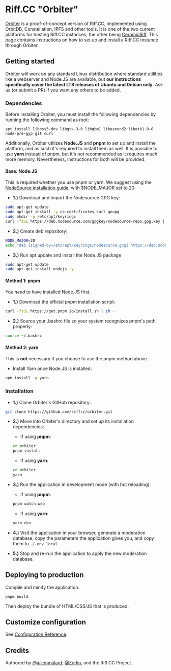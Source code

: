 # Riff.CC "Orbiter"
[Orbiter](https://github.com/riffcc/orbiter) is a proof-of-concept version of Riff.CC, implemented using OrbitDB, Constellation, IPFS and other tools. It is one of the two current platforms for hosting Riff.CC instances, the other being [CeramicRiff](https://github.com/riffcc/ceramic-riff-web). This page contains instructions on how to set up and install a Riff.CC instance through Orbiter.

## Getting started
Orbiter will work on any standard Linux distribution where standard utilities like a webserver and Node.JS are available, but **our instructions specifically cover the latest LTS releases of Ubuntu and Debian only**. Ask us (or submit a PR) if you want any others to be added.

### Dependencies
Before installing Orbiter, you must install the following dependencies by running the following command as root:
```
apt install libnss3-dev libgtk-3-0 libgbm1 libasound2 libatk1.0-0 node-pre-gyp git curl
```

Additionally, Orbiter utilizes **Node.JS** and **pnpm** to set up and install the platform, and as such it's required to install them as well. It is possible to use **yarn** instead of pnpm, but it's not recommended as it requires much more memory. Nevertheless, instructions for both will be provided.

#### **Base: Node.JS**
This is required whether you use pnpm or yarn. We suggest using the [NodeSource installation guide](https://github.com/nodesource/distributions#installation-instructions), with $NODE_MAJOR set to 20:

* **1.)** Download and import the Nodesource GPG key:
```sh
sudo apt-get update
sudo apt-get install -y ca-certificates curl gnupg
sudo mkdir -p /etc/apt/keyrings
curl -fsSL https://deb.nodesource.com/gpgkey/nodesource-repo.gpg.key | sudo gpg --dearmor -o /etc/apt/keyrings/nodesource.gpg
```

* **2.)** Create deb repository:

```sh
NODE_MAJOR=20
echo "deb [signed-by=/etc/apt/keyrings/nodesource.gpg] https://deb.nodesource.com/node_$NODE_MAJOR.x nodistro main" | sudo tee /etc/apt/sources.list.d/nodesource.list
```

* **3.)** Run apt update and install the Node.JS package

```sh
sudo apt-get update
sudo apt-get install nodejs -y
```

#### **Method 1: pnpm**
You *need* to have installed Node.JS first.

* **1.)** Download the official pnpm installation script:

```sh
curl -fsSL https://get.pnpm.io/install.sh | sh -
```

* **2.)** Source your .bashrc file so your system recognizes pnpm's path properly:

```sh
source ~/.bashrc
```

#### **Method 2: yarn**
This is **not** necessary if you choose to use the pnpm method above.

* Install Yarn once Node.JS is installed:
```sh
npm install -g yarn
```

### Installation

* **1.)** Clone Orbiter's GitHub repository:
```sh
git clone https://github.com/riffcc/orbiter.git
```

* **2.)** Move into Orbiter's directory and set up its installation dependencies:
    - If using **pnpm**:
    ```sh
    cd orbiter
    pnpm install
    ```
    - If using **yarn**:
    ```sh
    cd orbiter
    yarn
    ```

* **3.)** Run the application in development mode (with hot reloading):
    - If using **pnpm**:
    ```sh
    pnpm watch:web
    ```
    - If using **yarn**:
    ```sh
    yarn dev
    ```

* **4.)** Visit the application in your browser, generate a moderation database, copy the parameters the application gives you, and copy them to `./.env.local`

* **5.)** Stop and re-run the application to apply the new moderation database.

## Deploying to production

Compile and minify the application:

```
pnpm build
```

Then deploy the bundle of HTML/CSS/JS that is produced.

## Customize configuration

See [Configuration Reference](https://vitejs.dev/config/).

## Credits
Authored by [@julienmalard](https://github.com/julienmalard), [@Zorlin](https://github.com/Zorlin), and the Riff.CC Project.
